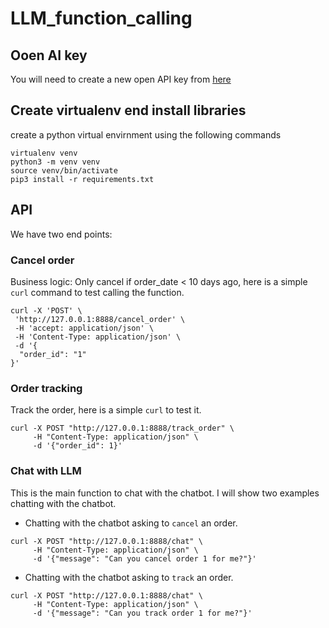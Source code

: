 # LLM_function_calling

## Ooen AI key
You will need to create a new open API key from [here](https://platform.openai.com/api-keys) 
## Create virtualenv end install libraries
create a python virtual envirnment using the following commands
```
virtualenv venv
python3 -m venv venv
source venv/bin/activate
pip3 install -r requirements.txt
``` 

## API 

We have two end points:

### Cancel order 
Business logic: Only cancel if order_date < 10 days ago, here is a simple `curl` command to test calling the function.

```
curl -X 'POST' \
 'http://127.0.0.1:8888/cancel_order' \
 -H 'accept: application/json' \
 -H 'Content-Type: application/json' \
 -d '{
  "order_id": "1"
}'
```

### Order tracking 
Track the order, here is a simple `curl` to test it.
```
curl -X POST "http://127.0.0.1:8888/track_order" \
     -H "Content-Type: application/json" \
     -d '{"order_id": 1}'

```

### Chat with LLM
This is the main function to chat with the chatbot. I will show two examples chatting with the chatbot.

* Chatting with the chatbot asking to `cancel` an order. 
```
curl -X POST "http://127.0.0.1:8888/chat" \
     -H "Content-Type: application/json" \
     -d '{"message": "Can you cancel order 1 for me?"}'

```

* Chatting with the chatbot asking to `track` an order.
```
curl -X POST "http://127.0.0.1:8888/chat" \
     -H "Content-Type: application/json" \
     -d '{"message": "Can you track order 1 for me?"}'

```
